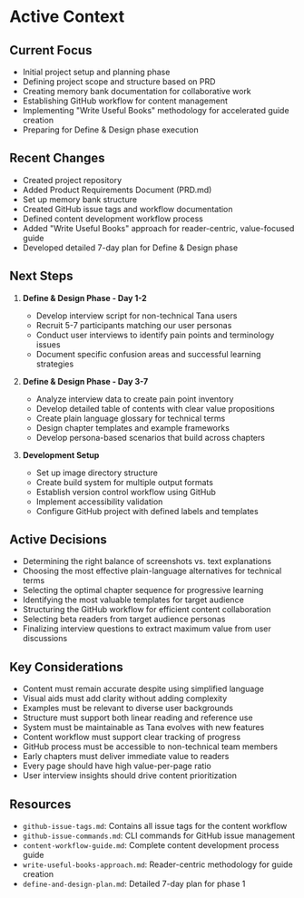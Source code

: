 # Active Context

## Current Focus
- Initial project setup and planning phase
- Defining project scope and structure based on PRD
- Creating memory bank documentation for collaborative work
- Establishing GitHub workflow for content management
- Implementing "Write Useful Books" methodology for accelerated guide creation
- Preparing for Define & Design phase execution

## Recent Changes
- Created project repository
- Added Product Requirements Document (PRD.md)
- Set up memory bank structure
- Created GitHub issue tags and workflow documentation
- Defined content development workflow process
- Added "Write Useful Books" approach for reader-centric, value-focused guide
- Developed detailed 7-day plan for Define & Design phase

## Next Steps
1. **Define & Design Phase - Day 1-2**
   - Develop interview script for non-technical Tana users
   - Recruit 5-7 participants matching our user personas
   - Conduct user interviews to identify pain points and terminology issues
   - Document specific confusion areas and successful learning strategies

2. **Define & Design Phase - Day 3-7**
   - Analyze interview data to create pain point inventory
   - Develop detailed table of contents with clear value propositions
   - Create plain language glossary for technical terms
   - Design chapter templates and example frameworks
   - Develop persona-based scenarios that build across chapters

3. **Development Setup**
   - Set up image directory structure
   - Create build system for multiple output formats
   - Establish version control workflow using GitHub
   - Implement accessibility validation
   - Configure GitHub project with defined labels and templates

## Active Decisions
- Determining the right balance of screenshots vs. text explanations
- Choosing the most effective plain-language alternatives for technical terms
- Selecting the optimal chapter sequence for progressive learning
- Identifying the most valuable templates for target audience
- Structuring the GitHub workflow for efficient content collaboration
- Selecting beta readers from target audience personas
- Finalizing interview questions to extract maximum value from user discussions

## Key Considerations
- Content must remain accurate despite using simplified language
- Visual aids must add clarity without adding complexity
- Examples must be relevant to diverse user backgrounds
- Structure must support both linear reading and reference use
- System must be maintainable as Tana evolves with new features
- Content workflow must support clear tracking of progress
- GitHub process must be accessible to non-technical team members
- Early chapters must deliver immediate value to readers
- Every page should have high value-per-page ratio
- User interview insights should drive content prioritization

## Resources
- `github-issue-tags.md`: Contains all issue tags for the content workflow
- `github-issue-commands.md`: CLI commands for GitHub issue management
- `content-workflow-guide.md`: Complete content development process guide
- `write-useful-books-approach.md`: Reader-centric methodology for guide creation
- `define-and-design-plan.md`: Detailed 7-day plan for phase 1 